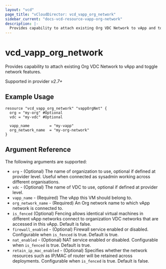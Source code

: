 ```yaml
---
layout: "vcd"
page_title: "vCloudDirector: vcd_vapp_org_network"
sidebar_current: "docs-vcd-resource-vapp-org-network"
description: |-
  Provides capability to attach existing Org VDC Network to vApp and toggle network features.
---
```


# vcd\_vapp\_org\_network

 Provides capability to attach existing Org VDC Network to vApp and toggle network features.

Supported in provider *v2.7+*

## Example Usage

```hcl
resource "vcd_vapp_org_network" "vappOrgNet" {
  org = "my-org" #Optional
  vdc = "my-vdc" #Optional

  vapp_name         = "my-vapp"
  org_network_name  = "my-org-network"
}
```

## Argument Reference

The following arguments are supported:

* `org` - (Optional) The name of organization to use, optional if defined at provider level. Useful when 
  connected as sysadmin working across different organisations.
* `vdc` - (Optional) The name of VDC to use, optional if defined at provider level.
* `vapp_name` - (Required) The vApp this VM should belong to.
* `org_network_name` - (Required) An Org network name to which vApp network is connected to.
* `is_fenced` (Optional) Fencing allows identical virtual machines in different vApp networks connect to organization VDC networks that are accessed in this vApp. Default is false.
* `firewall_enabled` - (Optional) Firewall service enabled or disabled. Configurable when `is_fenced` is true. Default is true. 
* `nat_enabled` - (Optional) NAT service enabled or disabled. Configurable when `is_fenced` is true. Default is true.
* `retain_ip_mac_enabled` - (Optional) Specifies whether the network resources such as IP/MAC of router will be retained across deployments. Configurable when `is_fenced` is true. Default is false.


